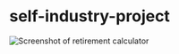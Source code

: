 # self-industry-project

![Screenshot of retirement calculator](.client/public/images/readme-graph.png)
